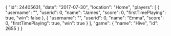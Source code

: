{
  "id": 24405631,
  "date": "2017-07-30",
  "location": "Home",
  "players": [
    {
      "username": "",
      "userid": 0,
      "name": "James",
      "score": 0,
      "firstTimePlaying": true,
      "win": false
    },
    {
      "username": "",
      "userid": 0,
      "name": "Emma",
      "score": 0,
      "firstTimePlaying": true,
      "win": true
    }
  ],
  "game": {
    "name": "Hive",
    "id": 2655
  }
}
